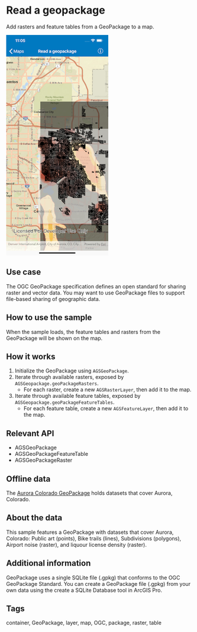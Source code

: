 # Read a geopackage

Add rasters and feature tables from a GeoPackage to a map.

![Read a GeoPackage](read-a-geopackage.png)

## Use case

The OGC GeoPackage specification defines an open standard for sharing raster and vector data. You may want to use GeoPackage files to support file-based sharing of geographic data.

## How to use the sample

When the sample loads, the feature tables and rasters from the GeoPackage will be shown on the map.

## How it works

1. Initialize the GeoPackage using `AGSGeoPackage`.
2. Iterate through available rasters, exposed by `AGSGeopackage.geoPackageRasters`.
    * For each raster, create a new  `AGSRasterLayer`, then add it to the map.
3. Iterate through available feature tables, exposed by `AGSGeopackage.geoPackageFeatureTables`.
    * For each feature table, create a new  `AGSFeatureLayer`, then add it to the map.

## Relevant API

* AGSGeoPackage
* AGSGeoPackageFeatureTable
* AGSGeoPackageRaster

## Offline data

The [Aurora Colorado GeoPackage](https://www.arcgis.com/home/item.html?id=68ec42517cdd439e81b036210483e8e7) holds datasets that cover Aurora, Colorado.

## About the data

This sample features a GeoPackage with datasets that cover Aurora, Colorado: Public art (points), Bike trails (lines), Subdivisions (polygons), Airport noise (raster), and liquour license density (raster).

## Additional information

GeoPackage uses a single SQLite file (.gpkg) that conforms to the OGC GeoPackage Standard. You can create a GeoPackage file (.gpkg) from your own data using the create a SQLite Database tool in ArcGIS Pro.

## Tags

container, GeoPackage, layer, map, OGC, package, raster, table
